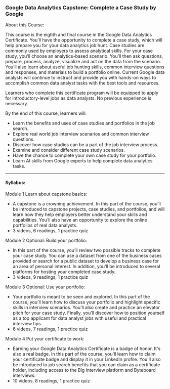 ### Google Data Analytics Capstone: Complete a Case Study by Google

About this Course:

This course is the eighth and final course in the Google Data Analytics Certificate. You’ll have the opportunity to complete a case study, which will help prepare you for your data analytics job hunt. Case studies are commonly used by employers to assess analytical skills. For your case study, you’ll choose an analytics-based scenario. You’ll then ask questions, prepare, process, analyze, visualize and act on the data from the scenario. You’ll also learn about useful job hunting skills, common interview questions and responses, and materials to build a portfolio online. Current Google data analysts will continue to instruct and provide you with hands-on ways to accomplish common data analyst tasks with the best tools and resources.

Learners who complete this certificate program will be equipped to apply for introductory-level jobs as data analysts. No previous experience is necessary.

By the end of this course, learners will:
- Learn the benefits and uses of case studies and portfolios in the job search.
- Explore real world job interview scenarios and common interview questions.
- Discover how case studies can be a part of the job interview process. 
- Examine and consider different case study scenarios. 
- Have the chance to complete your own case study for your portfolio.
- Learn AI skills from Google experts to help complete data analytics tasks.


-----------------------------
#### Syllabus:

Module 1  Learn about capstone basics:

- A capstone is a crowning achievement. In this part of the course, you’ll be introduced to capstone projects, case studies, and portfolios, and will learn how they help employers better understand your skills and capabilities. You’ll also have an opportunity to explore the online portfolios of real data analysts.
- 3 videos, 6 readings, 1 practice quiz


Module 2 Optional: Build your portfolio:

- In this part of the course, you’ll review two possible tracks to complete your case study. You can use a dataset from one of the business cases provided or search for a public dataset to develop a business case for an area of personal interest. In addition, you'll be introduced to several platforms for hosting your completed case study.
- 3 videos, 9 readings, 1 practice quiz

Module 3 Optional: Use your portfolio:

- Your portfolio is meant to be seen and explored. In this part of the course, you’ll learn how to discuss your portfolio and highlight specific skills in interview scenarios. You’ll also create and practice an elevator pitch for your case study. Finally, you’ll discover how to position yourself as a top applicant for data analyst jobs with useful and practical interview tips.
- 6 videos, 7 readings, 1 practice quiz

Module 4 Put your certificate to work:

- Earning your Google Data Analytics Certificate is a badge of honor. It's also a real badge. In this part of the course, you'll learn how to claim your certificate badge and display it in your LinkedIn profile. You'll also be introduced to job search benefits that you can claim as a certificate holder, including access to the Big Interview platform and Byteboard interviews.
- 10 videos, 8 readings, 1 practice quiz



